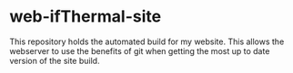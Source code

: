 web-ifThermal-site
==================

This repository holds the automated build for my website. This allows the webserver to use the benefits of git when getting the most up to date version of the site build. 
